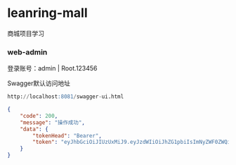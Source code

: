 # leanring-mall
商城项目学习





### web-admin

登录账号：admin  | Root.123456



Swagger默认访问地址

```sql
http://localhost:8081/swagger-ui.html
```

```json
{
	"code": 200,
	"message": "操作成功",
	"data": {
		"tokenHead": "Bearer",
		"token": "eyJhbGciOiJIUzUxMiJ9.eyJzdWIiOiJhZG1pbiIsImNyZWF0ZWQiOjE2ODM5NDkyNDYxMTcsImV4cCI6MTY4NDU1NDA0Nn0.l08eLCaqAsXZSn0BsDtf0xglYHAAXo-LTVpL1J-ieA9cSI_YX826zEr3KXfGzfXa6QmonERxc2hHX4C1TKURjw"
	}
}
```

